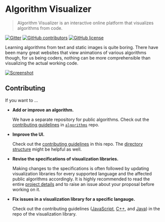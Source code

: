 # Algorithm Visualizer

> Algorithm Visualizer is an interactive online platform that visualizes algorithms from code.

[![Gitter](https://img.shields.io/gitter/room/nwjs/nw.js.svg?style=flat-square)](https://gitter.im/algorithm-visualizer)
[![GitHub contributors](https://img.shields.io/github/contributors/algorithm-visualizer/algorithm-visualizer.svg?style=flat-square)](https://github.com/algorithm-visualizer/algorithm-visualizer/graphs/contributors)
[![GitHub license](https://img.shields.io/github/license/algorithm-visualizer/algorithm-visualizer.svg?style=flat-square)](https://github.com/algorithm-visualizer/algorithm-visualizer/blob/master/LICENSE)

Learning algorithms from text and static images is quite boring. There have been many great websites that view animations of various algorithms though, for us being coders, nothing can be more comprehensible than visualizing the actual working code.

[![Screenshot](https://raw.githubusercontent.com/algorithm-visualizer/algorithm-visualizer/master/branding/screenshot.png)](https://algorithm-visualizer.org/)

## Contributing

If you want to ...

- **Add or improve an algorithm.**

  We have a separate repository for public algorithms. Check out the [contributing guidelines](https://github.com/algorithm-visualizer/algorithms/blob/master/CONTRIBUTING.md) in [`algorithms`](https://github.com/algorithm-visualizer/algorithms) repo.

- **Improve the UI.**

  Check out the [contributing guidelines](https://github.com/algorithm-visualizer/algorithm-visualizer/blob/master/CONTRIBUTING.md) in this repo. The [directory structure](https://github.com/algorithm-visualizer/algorithm-visualizer/blob/master/PROJECT_DETAILS.md#algorithm-visualizer) might be helpful as well.

- **Revise the specifications of visualization libraries.**

  Making changes to the specifications is often followed by updating visualization libraries for every supported language and the affected public algorithms accordingly. It is highly recommended to read the entire [project details](https://github.com/algorithm-visualizer/algorithm-visualizer/blob/master/PROJECT_DETAILS.md) and to raise an issue about your proposal before working on it.

- **Fix issues in a visualization library for a specific langauge.**

  Check out the contributing guidelines ([JavaScript](https://github.com/algorithm-visualizer/tracers.js/blob/master/README.md), [C++](https://github.com/algorithm-visualizer/tracers.cpp/blob/master/README.md), and [Java](https://github.com/algorithm-visualizer/tracers.java/blob/master/README.md)) in the repo of the visualization library.
